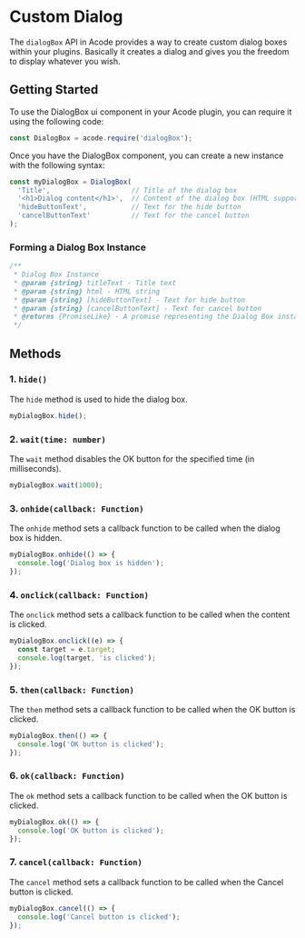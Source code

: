 # Custom Dialog

The `dialogBox` API in Acode provides a way to create custom dialog boxes within your plugins. Basically it creates a dialog and gives you the freedom to display whatever you wish.

## Getting Started

To use the DialogBox ui component in your Acode plugin, you can require it using the following code:

```javascript
const DialogBox = acode.require('dialogBox');
```

Once you have the DialogBox component, you can create a new instance with the following syntax:

```javascript
const myDialogBox = DialogBox(
  'Title',                    // Title of the dialog box
  '<h1>Dialog content</h1>',  // Content of the dialog box (HTML supported)
  'hideButtonText',           // Text for the hide button
  'cancelButtonText'          // Text for the cancel button
);
```

### Forming a Dialog Box Instance

```javascript
/**
 * Dialog Box Instance
 * @param {string} titleText - Title text
 * @param {string} html - HTML string
 * @param {string} [hideButtonText] - Text for hide button
 * @param {string} [cancelButtonText] - Text for cancel button
 * @returns {PromiseLike} - A promise representing the Dialog Box instance
 */
```

## Methods

### 1. `hide()`

The `hide` method is used to hide the dialog box.

```javascript
myDialogBox.hide();
```

### 2. `wait(time: number)`

The `wait` method disables the OK button for the specified time (in milliseconds).

```javascript
myDialogBox.wait(1000);
```

### 3. `onhide(callback: Function)`

The `onhide` method sets a callback function to be called when the dialog box is hidden.

```javascript
myDialogBox.onhide(() => {
  console.log('Dialog box is hidden');
});
```

### 4. `onclick(callback: Function)`

The `onclick` method sets a callback function to be called when the content is clicked.

```javascript
myDialogBox.onclick((e) => {
  const target = e.target;
  console.log(target, 'is clicked');
});
```

### 5. `then(callback: Function)`

The `then` method sets a callback function to be called when the OK button is clicked.

```javascript
myDialogBox.then(() => {
  console.log('OK button is clicked');
});
```

### 6. `ok(callback: Function)`

The `ok` method sets a callback function to be called when the OK button is clicked.

```javascript
myDialogBox.ok(() => {
  console.log('OK button is clicked');
});
```

### 7. `cancel(callback: Function)`

The `cancel` method sets a callback function to be called when the Cancel button is clicked.

```javascript
myDialogBox.cancel(() => {
  console.log('Cancel button is clicked');
});
```
